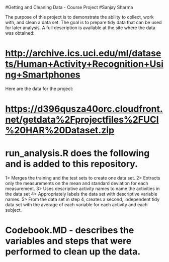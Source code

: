 
#Getting and Cleaning Data - Course Project
#Sanjay Sharma

The purpose of this project is to demonstrate the ability to collect, work with, and clean a data set. The goal is to prepare tidy data that can be used for later analysis. A full description is available at the site where the data was obtained:

# http://archive.ics.uci.edu/ml/datasets/Human+Activity+Recognition+Using+Smartphones

Here are the data for the project:

# https://d396qusza40orc.cloudfront.net/getdata%2Fprojectfiles%2FUCI%20HAR%20Dataset.zip

# run_analysis.R does the following and is added to this repository.

  1> Merges the training and the test sets to create one data set.
  2> Extracts only the measurements on the mean and standard deviation for each measurement. 
  3> Uses descriptive activity names to name the activities in the data set
  4> Appropriately labels the data set with descriptive variable names. 
  5> From the data set in step 4, creates a second, independent tidy data set with the average of each variable for each      activity and each subject.

# Codebook.MD -  describes the variables and steps that were performed to clean up the data.
